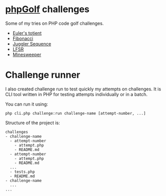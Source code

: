 # [phpGolf](http://www.phpgolf.org/) challenges

Some of my tries on PHP code golf challenges.

- [Euler's totient](./challenges/eulers-totient)
- [Fibonacci](./challenges/fibonacci)
- [Juggler Sequence](./challenges/juggler-sequence)
- [LFSR](./challenges/lfsr)
- [Minesweeper](./challenges/minesweeper)

# Challenge runner

I also created challenge run to test quickly my attempts on challenges.
It is CLI tool written in PHP for testing attempts individually or in a batch.

You can run it using:

```
php cli.php challenge:run challenge-name [attempt-number, ...]
```

Structure of the project is:

```
challenges
- challenge-name
  - attempt-number
    - attempt.php
    - README.md
  - attempt-number
    - attempt.php
    - README.md
  ...
  - tests.php
  - README.md
- challenge-name
  ...
...
```